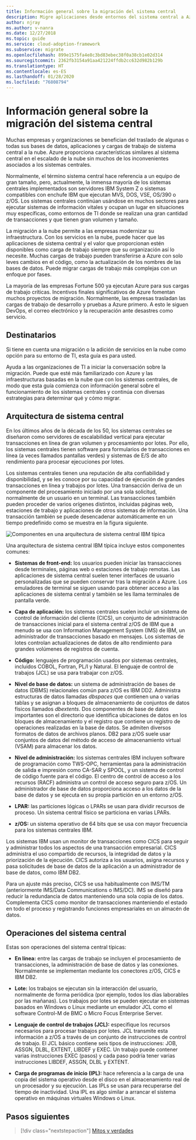 ```yaml
---
title: Información general sobre la migración del sistema central
description: Migre aplicaciones desde entornos del sistema central a Azure, una infraestructura que se ha probado de alta disponibilidad y escalable para los sistemas que se ejecutan actualmente en sistemas centrales.
author: njray
ms.author: v-nanra
ms.date: 12/27/2018
ms.topic: guide
ms.service: cloud-adoption-framework
ms.subservice: migrate
ms.openlocfilehash: 899e1575fa4e8c3bd83ebec38f0a38cb1e02d314
ms.sourcegitcommit: 2362fb3154a91aa421224ffdb2cc632d982b129b
ms.translationtype: HT
ms.contentlocale: es-ES
ms.lasthandoff: 01/28/2020
ms.locfileid: "76808794"
---
```

# <a name="mainframe-migration-overview"></a>Información general sobre la migración del sistema central

Muchas empresas y organizaciones se benefician del traslado de algunas o todas sus bases de datos, aplicaciones y cargas de trabajo de sistema central a la nube. Azure proporciona características similares al sistema central en el escalado de la nube sin muchos de los inconvenientes asociados a los sistemas centrales.

Normalmente, el término sistema central hace referencia a un equipo de gran tamaño, pero, actualmente, la inmensa mayoría de los sistemas centrales implementados son servidores IBM System Z o sistemas compatibles con enchufe IBM que ejecutan MVS, DOS, VSE, OS/390 o z/OS. Los sistemas centrales continúan usándose en muchos sectores para ejecutar sistemas de información vitales y ocupan un lugar en situaciones muy específicas, como entornos de TI donde se realizan una gran cantidad de transacciones y que tienen gran volumen y tamaño.

La migración a la nube permite a las empresas modernizar su infraestructura. Con los servicios en la nube, puede hacer que las aplicaciones de sistema central y el valor que proporcionan estén disponibles como carga de trabajo siempre que su organización así lo necesite. Muchas cargas de trabajo pueden transferirse a Azure con solo leves cambios en el código, como la actualización de los nombres de las bases de datos. Puede migrar cargas de trabajo más complejas con un enfoque por fases.

La mayoría de las empresas Fortune 500 ya ejecutan Azure para sus cargas de trabajo críticas. Incentivos finales significativos de Azure fomentan muchos proyectos de migración. Normalmente, las empresas trasladan las cargas de trabajo de desarrollo y pruebas a Azure primero. A esto le siguen DevOps, el correo electrónico y la recuperación ante desastres como servicio.

## <a name="intended-audience"></a>Destinatarios

Si tiene en cuenta una migración o la adición de servicios en la nube como opción para su entorno de TI, esta guía es para usted.

Ayuda a las organizaciones de TI a iniciar la conversación sobre la migración. Puede que esté más familiarizado con Azure y las infraestructuras basadas en la nube que con los sistemas centrales, de modo que esta guía comienza con información general sobre el funcionamiento de los sistemas centrales y continúa con diversas estrategias para determinar qué y cómo migrar.

## <a name="mainframe-architecture"></a>Arquitectura de sistema central

En los últimos años de la década de los 50, los sistemas centrales se diseñaron como servidores de escalabilidad vertical para ejecutar transacciones en línea de gran volumen y procesamiento por lotes. Por ello, los sistemas centrales tienen software para formularios de transacciones en línea (a veces llamados pantallas verdes) y sistemas de E/S de alto rendimiento para procesar ejecuciones por lotes.

Los sistemas centrales tienen una reputación de alta confiabilidad y disponibilidad, y se les conoce por su capacidad de ejecución de grandes transacciones en línea y trabajos por lotes. Una transacción deriva de un componente del procesamiento iniciado por una sola solicitud, normalmente de un usuario en un terminal. Las transacciones también pueden proceder de varios orígenes distintos, incluidas páginas web, estaciones de trabajo y aplicaciones de otros sistemas de información. Una transacción también se puede desencadenar automáticamente en un tiempo predefinido como se muestra en la figura siguiente.

![Componentes en una arquitectura de sistema central IBM típica](../../_images/mainframe-migration/mainframe-architecture.png)

Una arquitectura de sistema central IBM típica incluye estos componentes comunes:

- **Sistemas de front-end:** los usuarios pueden iniciar las transacciones desde terminales, páginas web o estaciones de trabajo remotas. Las aplicaciones de sistema central suelen tener interfaces de usuario personalizadas que se pueden conservar tras la migración a Azure. Los emuladores de terminal se siguen usando para obtener acceso a las aplicaciones de sistema central y también se les llama terminales de pantalla verde.

- **Capa de aplicación:** los sistemas centrales suelen incluir un sistema de control de información del cliente (CICS), un conjunto de administración de transacciones inicial para el sistema central z/OS de IBM que a menudo se usa con Information Management System (IMS) de IBM, un administrador de transacciones basado en mensajes. Los sistemas de lotes controlan actualizaciones de datos de alto rendimiento para grandes volúmenes de registros de cuenta.

- **Código:** lenguajes de programación usados por sistemas centrales, incluidos COBOL, Fortran, PL/I y Natural. El lenguaje de control de trabajos (JCL) se usa para trabajar con z/OS.

- **Nivel de base de datos:** un sistema de administración de bases de datos (DBMS) relacionales común para z/OS es IBM DD2. Administra estructuras de datos llamadas *dbspaces* que contienen una o varias tablas y se asignan a bloques de almacenamiento de conjuntos de datos físicos llamados *dbextents*. Dos componentes de base de datos importantes son el directorio que identifica ubicaciones de datos en los bloques de almacenamiento y el registro que contiene un registro de operaciones realizadas en la base de datos. Se admiten diversos formatos de datos de archivos planos. DB2 para z/OS suele usar conjuntos de datos del método de acceso de almacenamiento virtual (VSAM) para almacenar los datos.

- **Nivel de administración:** los sistemas centrales IBM incluyen software de programación como TWS-OPC, herramientas para la administración de salida e impresión como CA-SAR y SPOOL, y un sistema de control de código fuente para el código. El centro de control de acceso a los recursos (RACF) administra un control de acceso seguro para z/OS. Un administrador de base de datos proporciona acceso a los datos de la base de datos y se ejecuta en su propia partición en un entorno z/OS.

- **LPAR:** las particiones lógicas o LPARs se usan para dividir recursos de proceso. Un sistema central físico se particiona en varias LPARs.

- **z/OS:** un sistema operativo de 64 bits que se usa con mayor frecuencia para los sistemas centrales IBM.

Los sistemas IBM usan un monitor de transacciones como CICS para seguir y administrar todos los aspectos de una transacción empresarial. CICS administra el uso compartido de recursos, la integridad de datos y la priorización de la ejecución. CICS autoriza a los usuarios, asigna recursos y pasa solicitudes de base de datos de la aplicación a un administrador de base de datos, como IBM DB2.

Para un ajuste más preciso, CICS se usa habitualmente con IMS/TM (anteriormente IMS/Data Communications o IMS/DC). IMS se diseñó para reducir la redundancia de datos manteniendo una sola copia de los datos. Complementa CICS como monitor de transacciones manteniendo el estado en todo el proceso y registrando funciones empresariales en un almacén de datos.

## <a name="mainframe-operations"></a>Operaciones del sistema central

Estas son operaciones del sistema central típicas:

- **En línea:** entre las cargas de trabajo se incluyen el procesamiento de transacciones, la administración de base de datos y las conexiones. Normalmente se implementan mediante los conectores z/OS, CICS e IBM DB2.

- **Lote:** los trabajos se ejecutan sin la interacción del usuario, normalmente de forma periódica (por ejemplo, todos los días laborables por las mañanas). Los trabajos por lotes se pueden ejecutar en sistemas basados en Windows o Linux mediante un emulador JCL como el software Control-M de BMC o Micro Focus Enterprise Server.

- **Lenguaje de control de trabajos (JCL):** especifique los recursos necesarios para procesar trabajos por lotes. JCL transmite esta información a z/OS a través de un conjunto de instrucciones de control de trabajo. El JCL básico contiene seis tipos de instrucciones: JOB, ASSGN, DLBL, EXTENT, LIBDEF y EXEC. Un trabajo puede contener varias instrucciones EXEC (pasos) y cada paso podría tener varias instrucciones LIBDEF, ASSGN, DLBL y EXTENT.

- **Carga de programas de inicio (IPL):**  hace referencia a la carga de una copia del sistema operativo desde el disco en el almacenamiento real de un procesador y su ejecución. Las IPLs se usan para recuperarse del tiempo de inactividad. Una IPL es algo similar a arrancar el sistema operativo en máquinas virtuales Windows o Linux.

## <a name="next-steps"></a>Pasos siguientes

> [!div class="nextstepaction"]
> [Mitos y verdades](./myths-and-facts.md)
